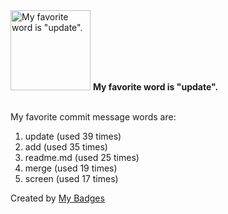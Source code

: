 <img src="https://my-badges.github.io/my-badges/favorite-word.png" alt="My favorite word is &quot;update&quot;." title="My favorite word is &quot;update&quot;." width="128">
<strong>My favorite word is &quot;update&quot;.</strong>
<br><br>

My favorite commit message words are:

1. update (used 39 times)
2. add (used 35 times)
3. readme.md (used 25 times)
4. merge (used 19 times)
5. screen (used 17 times)


Created by <a href="https://github.com/my-badges/my-badges">My Badges</a>